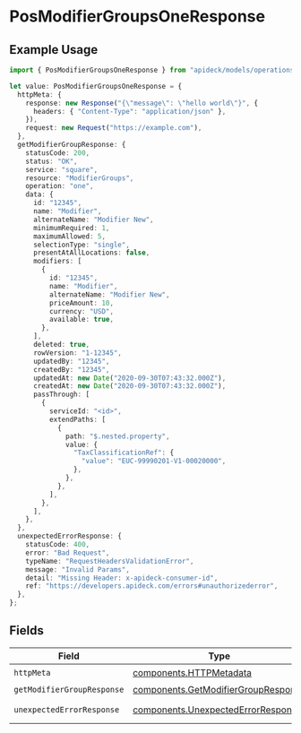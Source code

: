 # PosModifierGroupsOneResponse

## Example Usage

```typescript
import { PosModifierGroupsOneResponse } from "apideck/models/operations";

let value: PosModifierGroupsOneResponse = {
  httpMeta: {
    response: new Response("{\"message\": \"hello world\"}", {
      headers: { "Content-Type": "application/json" },
    }),
    request: new Request("https://example.com"),
  },
  getModifierGroupResponse: {
    statusCode: 200,
    status: "OK",
    service: "square",
    resource: "ModifierGroups",
    operation: "one",
    data: {
      id: "12345",
      name: "Modifier",
      alternateName: "Modifier New",
      minimumRequired: 1,
      maximumAllowed: 5,
      selectionType: "single",
      presentAtAllLocations: false,
      modifiers: [
        {
          id: "12345",
          name: "Modifier",
          alternateName: "Modifier New",
          priceAmount: 10,
          currency: "USD",
          available: true,
        },
      ],
      deleted: true,
      rowVersion: "1-12345",
      updatedBy: "12345",
      createdBy: "12345",
      updatedAt: new Date("2020-09-30T07:43:32.000Z"),
      createdAt: new Date("2020-09-30T07:43:32.000Z"),
      passThrough: [
        {
          serviceId: "<id>",
          extendPaths: [
            {
              path: "$.nested.property",
              value: {
                "TaxClassificationRef": {
                  "value": "EUC-99990201-V1-00020000",
                },
              },
            },
          ],
        },
      ],
    },
  },
  unexpectedErrorResponse: {
    statusCode: 400,
    error: "Bad Request",
    typeName: "RequestHeadersValidationError",
    message: "Invalid Params",
    detail: "Missing Header: x-apideck-consumer-id",
    ref: "https://developers.apideck.com/errors#unauthorizederror",
  },
};
```

## Fields

| Field                                                                                      | Type                                                                                       | Required                                                                                   | Description                                                                                |
| ------------------------------------------------------------------------------------------ | ------------------------------------------------------------------------------------------ | ------------------------------------------------------------------------------------------ | ------------------------------------------------------------------------------------------ |
| `httpMeta`                                                                                 | [components.HTTPMetadata](../../models/components/httpmetadata.md)                         | :heavy_check_mark:                                                                         | N/A                                                                                        |
| `getModifierGroupResponse`                                                                 | [components.GetModifierGroupResponse](../../models/components/getmodifiergroupresponse.md) | :heavy_minus_sign:                                                                         | ModifierGroups                                                                             |
| `unexpectedErrorResponse`                                                                  | [components.UnexpectedErrorResponse](../../models/components/unexpectederrorresponse.md)   | :heavy_minus_sign:                                                                         | Unexpected error                                                                           |